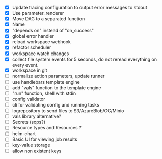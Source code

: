 - [x] Update tracing configuration to output error messages to stdout
- [x] Use parameter_renderer
- [x] Move DAG to a separated function
- [x] Name
- [X] "depends on" instead of "on_success"
- [X] global error handler
- [X] reload workspace webhook
- [X] refactor scheduler
- [X] workspace watch changes
- [X] collect file system events for 5 seconds, do not reread everything on every event.
- [X] workspace in git
- [ ] normalize action parameters, update runner
- [ ] use handlebars template engine
- [ ] add "vals" function to the template engine
- [ ] "run" function, shell with stdin
- [ ] config validator
- [ ] cli for validating config and running tasks
- [ ] logrepository to send files to S3/AzureBlob/GC/Minio
- [ ] vals library alternative?
- [ ] Secrets (sops?)
- [ ] Resource types and Resources ?
- [ ] helm-chart
- [ ] Basic UI for viewing job results
- [ ] key-value storage
- [ ] allow non existent keys